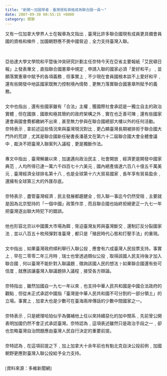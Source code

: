 ```yaml
---
title: "新聞～加國學者﹕臺灣很有資格成為聯合國一員～"
date: 2007-09-30 00:55:15 +0800
category: 閒聊
---
```


<div class="postentry">			<p style="margin: 0cm 0cm 0pt; line-height: 18pt;"><font face="新細明體">又有一位加拿大學界人士在報章為文指出﹐臺灣比許多聯合國現有成員更具備會員國的資格和條件﹐加國朝野應不畏中國脅迫﹐全力支持臺灣入聯。</font></p><br /><p style="margin: 0cm 0cm 0pt; line-height: 18pt;"><br /></p><p style="margin: 0cm 0cm 0pt; line-height: 18pt;"><font face="新細明體">亞伯達大學文學院和平暨後沖突研究計劃主任奈特今天在亞省主要報紙「艾民頓日報」上發表專文﹐直指聯合國憲章中規定﹐申請入聯的國家必須「愛好和平」﹐並願落實憲章中賦予的各項義務﹐但事實上﹐不少現在會員國根本談不上愛好和平﹐還有些開發中地區國家既無力控制境內情勢﹐更無力落實聯合國憲章所賦予的義務。</font><span lang="EN-US"></span><font face="新細明體"><br /></font></p><p style="margin: 0cm 0cm 0pt; line-height: 18pt;"><font face="新細明體"><br /></font></p><p style="margin: 0cm 0cm 0pt; line-height: 18pt;"><font face="新細明體">文中也指出﹐還有些國家雖有「合法」主權﹐獲國際社會承認是一獨立自主的政治實體﹐但在國旗﹑國歌和極其簡約的政府架構之外﹐實在也乏善可陳﹔還有些國家連會員國會費都繳納不出來﹐甚至無力參與在聯合國總部大樓以外的任何活動。</font><span lang="EN-US"></span></p><p style="margin: 0cm 0cm 0pt; line-height: 18pt;"><span lang="EN-US"></span><font face="新細明體">奈特表示﹐拿前述這些情況來與臺灣現況對比﹐更凸顯臺灣長期被排拒于聯合國大門外的荒謬﹐尤其是聯合國新任秘書長潘基文在第六十二屆聯合國大會全體會議中﹐裁決不把臺灣入聯案列入議程﹐更是獨斷作法。</font><span lang="EN-US"></span></p><p style="margin: 0cm 0cm 0pt; line-height: 18pt;"><br /><span lang="EN-US"></span></p><p style="margin: 0cm 0cm 0pt; line-height: 18pt;"><span lang="EN-US"></span><font face="新細明體">專文中指出﹐臺灣解嚴以來﹐加速邁向政治民主﹑社會開放﹐經濟更是開發中國家典范﹐人均所得已達一萬六千四百七十六美元﹐國內總產值達六百八十億五千萬美元﹐臺灣經濟全球排名第十八﹐也是全球第十六大貿易國家﹐長年享有貿易盈余﹐還擁有全球第三大的外匯存底。</font><span lang="EN-US"></span></p><p style="margin: 0cm 0cm 0pt; line-height: 18pt;"><br /><span lang="EN-US"></span></p><p style="margin: 0cm 0cm 0pt; line-height: 18pt;"><span lang="EN-US"></span><font face="新細明體">奈特表示﹐盡管臺灣經濟﹑民主發展都趨健全﹐但入聯一事迄今仍然受阻﹐主要就是因為北京堅持的「一個中國」政策作祟﹐而且聯合國也始終拒絕更正一九七一年把臺灣逐出聯大時犯下的錯誤。</font><span lang="EN-US"></span></p><p style="margin: 0cm 0cm 0pt; line-height: 18pt;"><br /><span lang="EN-US"></span></p><p style="margin: 0cm 0cm 0pt; line-height: 18pt;"><span lang="EN-US"></span><font face="新細明體">他也形容北京以中國廣大市場為餌﹐脅迫臺灣友邦與臺灣斷交﹐還制訂反分裂國家法﹐並以八百五十枚飛彈對准臺灣﹐都只是「殖民時代心態和打壓手法」的重現。</font><span lang="EN-US"></span></p><p style="margin: 0cm 0cm 0pt; line-height: 18pt;"><br /><span lang="EN-US"></span></p><p style="margin: 0cm 0cm 0pt; line-height: 18pt;"><span lang="EN-US"></span><font face="新細明體">文中指出﹐如果臺灣政府順利舉行入聯公投﹐應會有六成臺灣人民投票支持。事實上﹐早在二零零二年三月時﹐瑞士也曾透過類似公投﹐取得該國人民支持後才加入聯合國﹐何以臺灣不能針對入聯議題﹐徵詢該國人民的想法﹖如果聯合國還有些可信度﹐就應該讓臺灣入聯議題排入議程﹐接受各方辯論。</font></p><p style="margin: 0cm 0cm 0pt; line-height: 18pt;"><font face="新細明體"><br /></font></p><p style="margin: 0cm 0cm 0pt; line-height: 18pt;"><font face="新細明體">奈特指出﹐雖然加國自一九七一年以來﹐也支持中華人民共和國是中國合法政府的觀點﹐但從未正式承認中國指「臺灣是中華人民共和國不可分割的一部分領土」的立場。事實上﹐加拿大也是少數可在臺海兩岸傳話的少數中間國家之一。</font><span lang="EN-US"></span></p><p style="margin: 0cm 0cm 0pt; line-height: 18pt;"><br /><span lang="EN-US"></span></p><p style="margin: 0cm 0cm 0pt; line-height: 18pt;"><span lang="EN-US"></span><font face="新細明體">奈特表示﹐只是總理哈珀似乎為彌補他上任以來持續惡化的加中關系﹐先前曾公開表明加國仍然不會正式承認臺灣。奈特認為﹐這項表述雖然只是政治手段之一﹐卻也忽略臺灣自治問題應由臺灣人民自行決定的重要前提。</font><span lang="EN-US"></span></p><p style="margin: 0cm 0cm 0pt; line-height: 18pt;"><br /><span lang="EN-US"></span></p><p style="margin: 0cm 0cm 0pt; line-height: 18pt;"><span lang="EN-US"></span><font face="新細明體">奈特認為﹐在這項前提之下﹐加上加拿大十余年前也有魁北克自決公投前例﹐加國朝野更應對臺灣入聯公投給予全力支持。</font></p><p style="margin: 0cm 0cm 0pt; line-height: 18pt;"><br /><span lang="EN-US"></span></p><p style="margin: 0cm 0cm 0pt; line-height: 18pt;"><font face="新細明體"><span lang="EN-US">[</span>資料來源：多維新聞網<span lang="EN-US">]</span></font></p>						</div>
